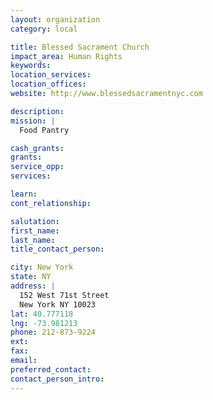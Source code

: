 ```yaml
---
layout: organization
category: local

title: Blessed Sacrament Church
impact_area: Human Rights
keywords: 
location_services: 
location_offices: 
website: http://www.blessedsacramentnyc.com

description: 
mission: |
  Food Pantry

cash_grants: 
grants: 
service_opp: 
services: 

learn: 
cont_relationship: 

salutation: 
first_name: 
last_name: 
title_contact_person: 

city: New York
state: NY
address: |
  152 West 71st Street     
  New York NY 10023
lat: 40.777118
lng: -73.981213
phone: 212-873-9224
ext: 
fax: 
email: 
preferred_contact: 
contact_person_intro: 
---
```

